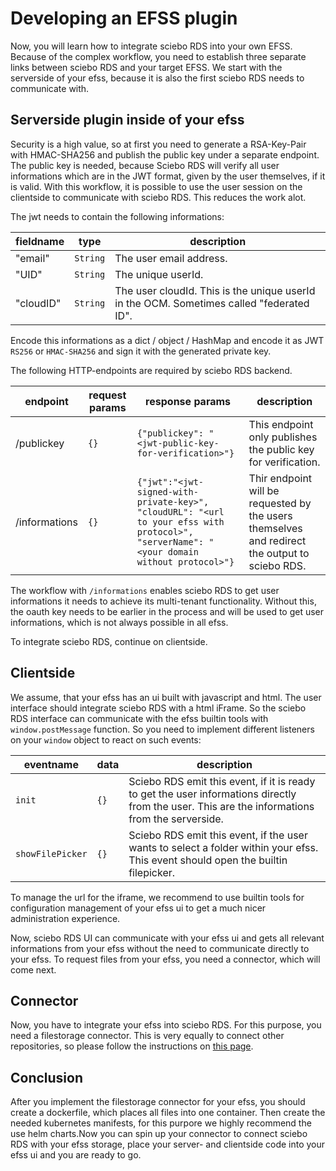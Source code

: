 # Developing an EFSS plugin

Now, you will learn how to integrate sciebo RDS into your own EFSS.
Because of the complex workflow, you need to establish three separate links between sciebo RDS and your target EFSS. We start with the serverside of your efss, because it is also the first sciebo RDS needs to communicate with.

## Serverside plugin inside of your efss

Security is a high value, so at first you need to generate a RSA-Key-Pair with HMAC-SHA256 and publish the public key under a separate endpoint. The public key is needed, because Sciebo RDS will verify all user informations which are in the JWT format, given by the user themselves, if it is valid. With this workflow, it is possible to use the user session on the clientside to communicate with sciebo RDS. This reduces the work alot.

The jwt needs to contain the following informations:

| fieldname | type     | description                                                                              |
| --------- | -------- | ---------------------------------------------------------------------------------------- |
| "email"   | `String` | The user email address.                                                                  |
| "UID"     | `String` | The unique userId.                                                                       |
| "cloudID" | `String` | The user cloudId. This is the unique userId in the OCM. Sometimes called "federated ID". |

Encode this informations as a dict / object / HashMap and encode it as JWT `RS256` or `HMAC-SHA256` and sign it with the generated private key.

The following HTTP-endpoints are required by sciebo RDS backend.

| endpoint      | request params | response params                                                                                                                           | description                                                                                    |
| ------------- | -------------- | ----------------------------------------------------------------------------------------------------------------------------------------- | ---------------------------------------------------------------------------------------------- |
| /publickey    | `{}`           | `{"publickey": "<jwt-public-key-for-verification>"}`                                                                                      | This endpoint only publishes the public key for verification.                                  |
| /informations | `{}`           | `{"jwt":"<jwt-signed-with-private-key>", "cloudURL": "<url to your efss with protocol>", "serverName": "<your domain without protocol>"}` | Thir endpoint will be requested by the users themselves and redirect the output to sciebo RDS. |

The workflow with `/informations` enables sciebo RDS to get user informations it needs to achieve its multi-tenant functionality. Without this, the oauth key needs to be earlier in the process and will be used to get user informations, which is not always possible in all efss.

To integrate sciebo RDS, continue on clientside.

## Clientside

We assume, that your efss has an ui built with javascript and html.
The user interface should integrate sciebo RDS with a html iFrame. So the sciebo RDS interface can communicate with the efss builtin tools with `window.postMessage` function. So you need to implement different listeners on your `window` object to react on such events:

| eventname        | data | description                                                                                                                                    |
| ---------------- | ---- | ---------------------------------------------------------------------------------------------------------------------------------------------- |
| `init`           | `{}` | Sciebo RDS emit this event, if it is ready to get the user informations directly from the user. This are the informations from the serverside. |
| `showFilePicker` | `{}` | Sciebo RDS emit this event, if the user wants to select a folder within your efss. This event should open the builtin filepicker.              |

To manage the url for the iframe, we recommend to use builtin tools for configuration management of your efss ui to get a much nicer administration experience.

Now, sciebo RDS UI can communicate with your efss ui and gets all relevant informations from your efss without the need to communicate directly to your efss. To request files from your efss, you need a connector, which will come next.

## Connector

Now, you have to integrate your efss into sciebo RDS. For this purpose, you need a filestorage connector. This is very equally to connect other repositories, so please follow the instructions on [this page](/documentation/development/contributing/developing-connectors).

## Conclusion

After you implement the filestorage connector for your efss, you should create a dockerfile, which places all files into one container. Then create the needed kubernetes manifests, for this purpore we highly recommend the use helm charts.Now you can spin up your connector to connect sciebo RDS with your efss storage, place your server- and clientside code into your efss ui and you are ready to go.
